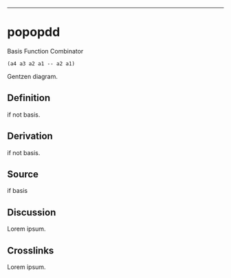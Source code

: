 ------------------------------------------------------------------------

# popopdd

Basis Function Combinator

    (a4 a3 a2 a1 -- a2 a1)

Gentzen diagram.

## Definition

if not basis.

## Derivation

if not basis.

## Source

if basis

## Discussion

Lorem ipsum.

## Crosslinks

Lorem ipsum.
